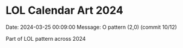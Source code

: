 # LOL Calendar Art 2024

Date: 2024-03-25 00:09:00
Message: O pattern (2,0) (commit 10/12)

Part of LOL pattern across 2024
